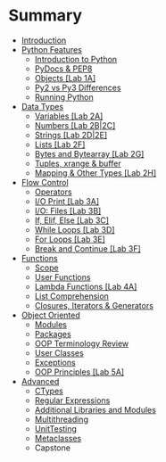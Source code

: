 # Summary

* [Introduction](README.md)
* [Python Features](chapter1/chapter1.md)
  * [Introduction to Python](chapter1/introduction-to-python.md)
  * [PyDocs & PEP8](chapter1/pydocs-and-pep8.md)
  * [Objects \[Lab 1A\]](chapter1/objects.md)
  * [Py2 vs Py3 Differences ](chapter1/py2-vs-py3-differences.md)
  * [Running Python](chapter1/running-python.md)
* [Data Types](chapter2/data-types.md)
  * [Variables \[Lab 2A\]](chapter2/variables.md)
  * [Numbers \[Lab 2B\|2C\]](chapter2/numbers.md)
  * [Strings \[Lab 2D\|2E\]](chapter2/strings.md)
  * [Lists \[Lab 2F\]](chapter2/lists.md)
  * [Bytes and Bytearray \[Lab 2G\]](chapter2/bytearray.md)
  * [Tuples, xrange & buffer](chapter2/tuples.md)
  * [Mapping & Other Types \[Lab 2H\]](chapter2/dictionaries.md)
* [Flow Control](chapter3/flow-control.md)
  * [Operators ](chapter3/operators.md)
  * [I/O Print \[Lab 3A\]](chapter3/io-print.md)
  * [I/O: Files \[Lab 3B\]](chapter3/io-files.md)
  * [If, Elif, Else \[Lab 3C\]](chapter3/if-elif-else.md)
  * [While Loops \[Lab 3D\]](chapter3/while-loops.md)
  * [For Loops \[Lab 3E\]](chapter3/for-loops.md)
  * [Break and Continue \[Lab 3F\]](chapter3/break-and-continue.md)
* [Functions](functions.md)
  * [Scope](functions/scope.md)
  * [User Functions](user-functions.md)
  * [Lambda Functions \[Lab 4A\]](functions/lambda-functions.md)
  * [List Comprehension](functions/list-comprehension.md)
  * [Closures, Iterators & Generators](functions/closures-iterators-and-generators.md)
* [Object Oriented](chapter5/object-oriented.md)
  * [Modules](chapter5/object-oriented/modules.md)
  * [Packages](chapter5/object-oriented/packages.md)
  * [OOP Terminology Review](chapter5/object-oriented/oop-terminology-review.md)
  * [User Classes](chapter5/object-oriented/user-classes.md)
  * [Exceptions](chapter5/object-oriented/exceptions.md)
  * [OOP Principles \[Lab 5A\]](chapter5/object-oriented/oop-principles.md)
* [Advanced](advanced.md)
  * [CTypes ](ctypes.md)
  * [Regular Expressions ](regular-expressions.md)
  * [Additional Libraries and Modules](additional-libraries-and-modules.md)
  * [Multithreading](multithreading.md)
  * [UnitTesting](unittesting.md)
  * [Metaclasses](metaclasses.md)
  * Capstone

